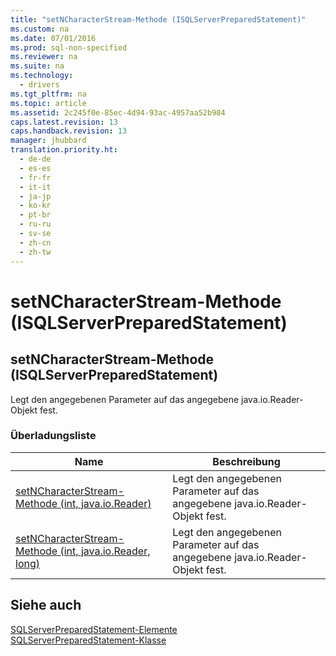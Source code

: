 ```yaml
---
title: "setNCharacterStream-Methode (ISQLServerPreparedStatement)"
ms.custom: na
ms.date: 07/01/2016
ms.prod: sql-non-specified
ms.reviewer: na
ms.suite: na
ms.technology: 
  - drivers
ms.tgt_pltfrm: na
ms.topic: article
ms.assetid: 2c245f0e-85ec-4d94-93ac-4957aa52b984
caps.latest.revision: 13
caps.handback.revision: 13
manager: jhubbard
translation.priority.ht: 
  - de-de
  - es-es
  - fr-fr
  - it-it
  - ja-jp
  - ko-kr
  - pt-br
  - ru-ru
  - sv-se
  - zh-cn
  - zh-tw
---
```

# setNCharacterStream-Methode (ISQLServerPreparedStatement)
    
## setNCharacterStream\-Methode \(ISQLServerPreparedStatement\)  
 Legt den angegebenen Parameter auf das angegebene java.io.Reader\-Objekt fest.  
  
### Überladungsliste  
  
|Name|Beschreibung|  
|----------|------------------|  
|[setNCharacterStream-Methode &#40;int, java.io.Reader&#41;](../content/setNCharacterStream-Method--int--java.io.Reader-.md)|Legt den angegebenen Parameter auf das angegebene java.io.Reader\-Objekt fest.|  
|[setNCharacterStream-Methode &#40;int, java.io.Reader, long&#41;](../content/setNCharacterStream-Method--int--java.io.Reader--long-.md)|Legt den angegebenen Parameter auf das angegebene java.io.Reader\-Objekt fest.|  
  
## Siehe auch  
 [SQLServerPreparedStatement-Elemente](../content/SQLServerPreparedStatement-Members.md)   
 [SQLServerPreparedStatement-Klasse](../content/SQLServerPreparedStatement-Class.md)  
  
  